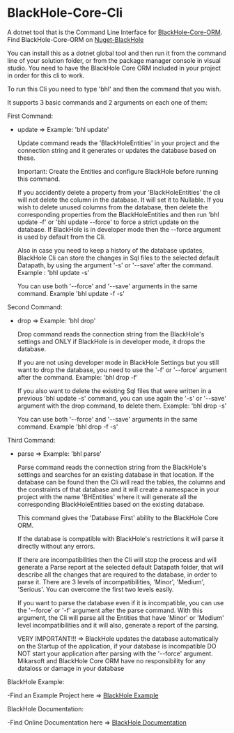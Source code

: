# BlackHole-Core-Cli

A dotnet tool that is the Command Line Interface for [BlackHole-Core-ORM](https://github.com/Mikarsoft/BlackHole-Core-ORM).
Find BlackHole-Core-ORM on [Nuget-BlackHole](https://www.nuget.org/packages/BlackHole.Core.ORM)

You can install this as a dotnet global tool and then run it from the command line of your solution folder, or
from the package manager console in visual studio. You need to have the BlackHole Core ORM included in your
project in order for this cli to work.

To run this Cli you need to type 'bhl' and then the command that you wish.

It supports 3 basic commands and 2 arguments on each one of them:

First Command:
  - update  => Example: 'bhl update'

      Update command reads the 'BlackHoleEntities' in your project and the connection string and it generates or updates the database
      based on these.
    
      Important: Create the Entities and configure BlackHole before running this command.
    
      If you accidently delete a property from your 'BlackHoleEntities' the cli will not delete the column in the database. It will set
      it to Nullable.
      If you wish to delete unused columns from the database, then delete the corresponding properties from the BlackHoleEntities and then
      run 'bhl update -f' or 'bhl update --force' to force a strict update on the database. 
      If BlackHole is in developer mode then the --force argument is used by default from the Cli.

      Also in case you need to keep a history of the database updates, BlackHole Cli can store the changes in Sql files to the
      selected default Datapath, by using the argument '-s' or '--save' after the command. Example : 'bhl update -s'

      You can use both '--force' and '--save' arguments in the same command. Example 'bhl update -f -s'

Second Command:
  - drop  => Example: 'bhl drop'

      Drop command reads the connection string from the BlackHole's settings and ONLY if BlackHole is in developer mode, it drops the database.

      If you are not using developer mode in BlackHole Settings but you still want to drop the database, you need to use the '-f' or '--force'
      argument after the command. Example: 'bhl drop -f'

      If you also want to delete the existing Sql files that were written in a previous 'bhl update -s' command, you can use again the
      '-s' or '--save' argument with the drop command, to delete them. Example: 'bhl drop -s'

      You can use both '--force' and '--save' arguments in the same command. Example 'bhl drop -f -s'

Third Command:
  - parse  => Example: 'bhl parse'

    Parse command reads the connection string from the BlackHole's settings and searches for an existing database in that location.
    If the database can be found then the Cli will read the tables, the columns and the constraints of that database and it will
    create a namespace in your project with the name 'BHEntities' where it will generate all the corresponding BlackHoleEntities based
    on the existing database.

    This command gives the 'Database First' ability to the BlackHole Core ORM.

    If the database is compatible with BlackHole's restrictions it will parse it directly without any errors.
    
    If there are incompatibilities then the Cli will stop the process and will generate a Parse report at the
    selected default Datapath folder, that will describe all the changes that are required to the database, in order
    to parse it. There are 3 levels of incompatibilities, 'Minor', 'Medium', 'Serious'.
    You can overcome the first two levels easily.

    If you want to parse the database even if it is incompatible, you can use the '--force' or '-f' argument after the parse command.
    With this argument, the Cli will parse all the Entities that have 'Minor' or 'Medium' level incompatibilities and it will also,
    generate a report of the parsing.

    VERY IMPORTANT!!! => BlackHole updates the database automatically on the Startup of the application, if your database is incompatible DO NOT start 
    your application after parsing with the '--force' argument. Mikarsoft and BlackHole Core ORM have no responsibility for any dataloss or damage in your
    database

BlackHole Example:

 -Find an Example Project here => [BlackHole Example](https://github.com/Mikarsoft/BlackHole-Example-Project)
 
BlackHole Documentation:

 -Find Online Documentation here => [BlackHole Documentation](https://mikarsoft.com/BHDocumentation/index.html)
